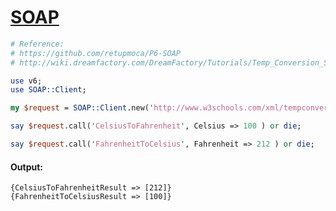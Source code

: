 [1]: https://rosettacode.org/wiki/SOAP

# [SOAP][1]



```perl
# Reference:
# https://github.com/retupmoca/P6-SOAP
# http://wiki.dreamfactory.com/DreamFactory/Tutorials/Temp_Conversion_SOAP_API

use v6;
use SOAP::Client;

my $request = SOAP::Client.new('http://www.w3schools.com/xml/tempconvert.asmx?WSDL') or die;

say $request.call('CelsiusToFahrenheit', Celsius => 100 ) or die;

say $request.call('FahrenheitToCelsius', Fahrenheit => 212 ) or die;
```

#### Output:
```
{CelsiusToFahrenheitResult => [212]}
{FahrenheitToCelsiusResult => [100]}
```
